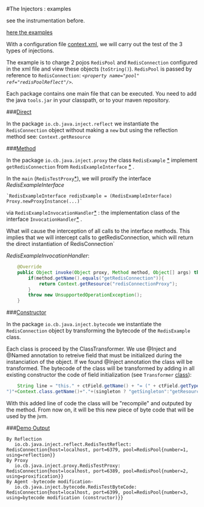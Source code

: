 #The Injectors : examples

see the instrumentation before.

[here the examples](https://github.com/christophe-blettry/injectionexample)

With a configuration file [context.xml](https://github.com/christophe-blettry/injectionexample/blob/master/src/main/resources/test/context.xml), we will carry out the test of the 3 types of injections.

The example is to charge 2 pojos  `RedisPool` and `RedisConnection` configured in the xml file and view these objects (`toString()`).
`RedisPool` is passed by reference to `RedisConnection`: *`<property name="pool" ref="redisPoolReflect"/>`*.

Each package contains one main file that can be executed.
You need to add the java `tools.jar` in your classpath, or to your maven repository.


###[Direct](https://github.com/christophe-blettry/injectionexample/tree/master/src/main/java/io/cb/java/inject/reflect)

In the package `io.cb.java.inject.reflect` we instantiate the `RedisConnection` object without making a `new` but using the reflection method see: `Context.getResource`

###[Method](https://github.com/christophe-blettry/injectionexample/tree/master/src/main/java/io/cb/java/inject/proxy)

In the package `io.cb.java.inject.proxy` the class `RedisExample` [\*](https://github.com/christophe-blettry/injectionexample/blob/master/src/main/java/io/cb/java/inject/proxy/RedisExample.java) implement `getRedisConnection` from `RedisExampleInterface` [\*](https://github.com/christophe-blettry/injectionexample/blob/master/src/main/java/io/cb/java/inject/proxy/RedisExampleInterface.java) .

In the `main` (`RedisTestProxy`[\*](https://github.com/christophe-blettry/injectionexample/blob/master/src/main/java/io/cb/java/inject/proxy/RedisTestProxy.java)), we will proxify the interface *RedisExampleInterface* 

    `RedisExampleInterface redisExample = (RedisExampleInterface) Proxy.newProxyInstance(...)` 
via `RedisExampleInvocationHandler`[\*](https://github.com/christophe-blettry/injectionexample/blob/master/src/main/java/io/cb/java/inject/proxy/RedisExampleInvocationHandler.java) : the implementation class of the interface `InvocationHandler`[\*](http://docs.oracle.com/javase/8/docs/api/java/lang/reflect/InvocationHandler.html) .

What will cause the interception of all calls to the interface methods. This implies that we will intercept calls to getRedisConnection, which will return the direct instantiation of RedisConnection`


*RedisExampleInvocationHandler*:

```java
    @Override  
	public Object invoke(Object proxy, Method method, Object[] args) throws Throwable {  
		if(method.getName().equals("getRedisConnection")){  
			return Context.getResource("redisConnectionProxy");  
		}  
		throw new UnsupportedOperationException();  
	}  
````

###[Constructor](https://github.com/christophe-blettry/injectionexample/tree/master/src/main/java/io/cb/java/inject/bytecode)

In the package `io.cb.java.inject.bytecode` we instantiate the `RedisConnection` object by transforming the bytecode of the `RedisExample` class.

Each class is proceed by the ClassTransformer.
We use @Inject and @Named annotation to retreive field that must be initialized during the instanciation of the object.
If we found @Inject annotation the class will be transformed.
The bytecode of the class will be transformed by adding in all existing constructor the code of field initialization (see `Transformer` [class](https://github.com/christophe-blettry/injection/blob/master/src/main/java/io/cb/java/injection/Transformer.java)):

```java
    String line = "this." + ctField.getName() + "= (" + ctField.getType().getName() + 
")"+Context.class.getName()+"."+(singleton ? "getSingleton":"getResource")+"(\"" + name + "\");";
```

With this added line of code the class will be "recompile" and outputed by the method.
From now on, it will be this new piece of byte code that will be used by the jvm.


###[Demo Output](https://github.com/christophe-blettry/injectionexample/blob/master/src/main/java/io/cb/java/inject/MainAllTests.java)


    By Reflection
       io.cb.java.inject.reflect.RedisTestReflect: RedisConnection{host=localhost, port=6379, pool=RedisPool{number=1, using=reflection}}
    By Proxy
       io.cb.java.inject.proxy.RedisTestProxy: RedisConnection{host=localhost, port=6389, pool=RedisPool{number=2, using=proxification}}
    By Agent -bytecode modification-
       io.cb.java.inject.bytecode.RedisTestByteCode: RedisConnection{host=localhost, port=6399, pool=RedisPool{number=3, using=bytecode modification (constructor)}}
